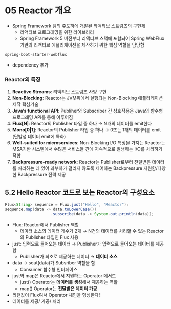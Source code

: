 # 05 Reactor 개요

- Spring Framework 팀의 주도하에 개발된 리액티브 스트림즈의 구현체
    - 리액티브 프로그래밍을 위한 라이브러리
    - Spring Framework 5 버전부터 리액티브 스택에 포함되어 Spring WebFlux 기반의 리액티브 애플리케이션을 제작하기 위한 핵심 역할을 담당함

```java
spring-boot-starter-webflux  
```

- dependency 추가

### Reactor의 특징

1. **Reactive Streams**: 리액티브 스트림즈 사양 구현
2. **Non-Blocking**: Reactor는 JVM위에서 실행되는 Non-Blocking 애플리케이션 제작 핵심기술
3. **Java’s functional API**: Publiher와 Subscriber 간 상호작용은 Java의 함수형 프로그래밍 API를 통해 이루어짐
4. **Flux[N]**: Reactor의 Publisher 타입 중 하나 → N개의 데이터를 emit한다
5. **Mono[0|1]**: Reactor의 Publisher 타입 중 하나 → 0또는 1개의 데이터를 emit (단발성 데이터 emit에 특화)
6. **Well-suited for microservices**: Non-Blocking I/O 특징을 가지는 Reactor는 MSA기반 시스템에서 수많은 서비스들 간에 지속적으로 발생하는 I/O를 처리하기 적합
7. **Backpressure-ready network**: Reactor는 Publisher로부터 전달받은 데이터를 처리하는 데 있어 과부하가 걸리지 않도록 제어하는 Backpressure 지원함/다양한 Backpressure 전략 제공

## 5.2 Hello Reactor 코드로 보는 Reactor의 구성요소

```java
Flux<String> sequence = Flux.just("Hello", "Reactor");
sequence.map(data -> data.toLowerCase())
					.subscribe(data -> System.out.println(data));
```

- Flux: Reactor에서 Publisher 역할
    - 데이터 소스의 데이터 개수가 2개 → N건의 데이터를 처리할 수 있는 Reactor의 Publisher 타입인 Flux 사용
- just: 입력으로 들어오는 데이터 → Publisher가 입력으로 들어오는 데이터를 제공함
    - Publisher가 최초로 제공하는 데이터 → **데이터 소스**
- data → sout(data)가 Subsriber 역할을 함
    - Consumer 함수형 인터페이스
- just와 map은 Reactor에서 지원하는 Operator 메서드
    - just() Operator는 **데이터를 생성**해서 제공하는 역할
    - map() Operator는 **전달받은 데이터 가공**
- 리턴값이 Flux여서 Operator 체인을 형성한다!
- 데이터를 제공/ 가공/ 처리